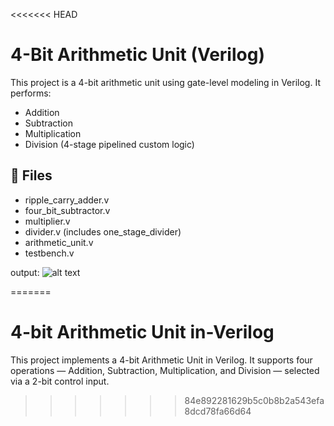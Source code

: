<<<<<<< HEAD
# 4-Bit Arithmetic Unit (Verilog)

This project is a 4-bit arithmetic unit using gate-level modeling in Verilog. It performs:
- Addition
- Subtraction
- Multiplication
- Division (4-stage pipelined custom logic)

## 📂 Files
- ripple_carry_adder.v
- four_bit_subtractor.v
- multiplier.v
- divider.v (includes one_stage_divider)
- arithmetic_unit.v
- testbench.v

output:
![alt text][def]

[def]: waveform_output-1.png
=======
# 4-bit Arithmetic Unit in-Verilog
This project implements a 4-bit Arithmetic Unit in Verilog. It supports four operations — Addition, Subtraction, Multiplication, and Division — selected via a 2-bit control input.
>>>>>>> 84e892281629b5c0b8b2a543efa8dcd78fa66d64
